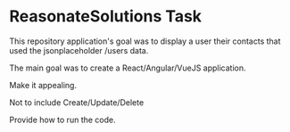 # ReasonateSolutions Task

This repository application's goal was to display a user their contacts that used the jsonplaceholder /users data.

The main goal was to create a React/Angular/VueJS application.

Make it appealing.

Not to include Create/Update/Delete

Provide how to run the code.
